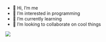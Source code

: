 - 👋 Hi, I’m me
- 👀 I’m interested in programming
- 🌱 I’m currently learning 
- 💞️ I’m looking to collaborate on cool things

![](https://media4.giphy.com/media/gU25raLP4pUu4/giphy.gif?cid=ecf05e473q4dx2fylzi3rfdvzuxz2gfsybqd0pib9w7d6s4t&ep=v1_gifs_search&rid=giphy.gif&ct=g)
